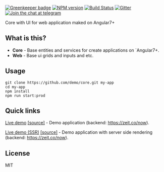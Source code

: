 [![Greenkeeper badge](https://badges.greenkeeper.io/demo/core.svg)](https://greenkeeper.io/)
[![NPM version][npm-image]][npm-url]
[![Build Status][travis-image]][travis-url]
[![Gitter][gitter-image]][gitter-url]
[![Join the chat at telegram][telegram-image]][telegram-url]

Core with UI for web application maked on Angular7+

## What is this?

- **Core** - Base entities and services for create applications on `Angular7+.
- **Web** - Base ui grids and inputs and etc.

## Usage
```
git clone https://github.com/demo/core.git my-app
cd my-app
npm install
npm run start:prod
```

## Quick links

[Live demo](https://demo.github.io/core) [[source]](https://github.com/demo/core) - Demo application (backend: https://zeit.co/now).

[Live demo (SSR)](https://demo.herokuapp.com) [[source]](https://github.com/demo/core) - Demo application with server side rendering (backend: https://zeit.co/now).

## License

MIT

[travis-image]: https://travis-ci.org/demo/core.svg?branch=master
[travis-url]: https://travis-ci.org/demo/core
[gitter-image]: https://img.shields.io/gitter/room/demo/core.js.svg
[gitter-url]: https://gitter.im/demo/core
[npm-image]: https://badge.fury.io/js/%40demo%2Fweb.svg
[npm-url]: https://npmjs.org/package/@demo/web
[dependencies-image]: https://david-dm.org/demo/core/status.svg
[dependencies-url]: https://david-dm.org/demo/core
[telegram-image]: https://img.shields.io/badge/chat-telegram-blue.svg?maxAge=2592000
[telegram-url]: https://t.me/demo

